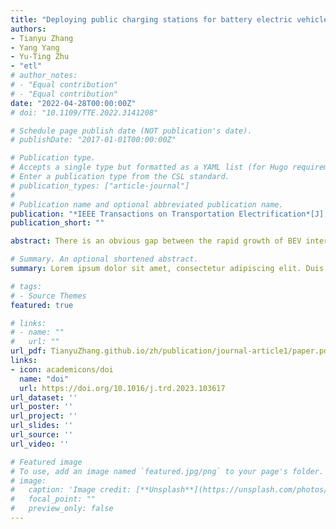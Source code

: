 ```yaml
---
title: "Deploying public charging stations for battery electric vehicles on the expressway network based on dynamic charging demand"
authors:
- Tianyu Zhang
- Yang Yang
- Yu-Ting Zhu
- "etl"
# author_notes:
# - "Equal contribution"
# - "Equal contribution"
date: "2022-04-28T00:00:00Z"
# doi: "10.1109/TTE.2022.3141208"

# Schedule page publish date (NOT publication's date).
# publishDate: "2017-01-01T00:00:00Z"

# Publication type.
# Accepts a single type but formatted as a YAML list (for Hugo requirements).
# Enter a publication type from the CSL standard.
# publication_types: ["article-journal"]
# 
# Publication name and optional abbreviated publication name.
publication: "*IEEE Transactions on Transportation Electrification*[J], 2022, 8(2): 2531-2548."
publication_short: ""

abstract: There is an obvious gap between the rapid growth of BEV intercity travel demand and the worse deployment of charging facilities on the expressway network. With the consideration of dynamic charging demand, a bi-level model is proposed to deploy charging stations for the expressway network. The upper model aims at determining the location of charging stations and the number of chargers in each station to minimize the construction cost and total BEV travel cost. Dynamic charging demand are obtained by the lower model, which is constructed as a multiclass dynamic traffic assignment model including charging, queueing, and flow transmission processes. A genetic algorithm incorporating the method of successive averages is adopted to solve the bi-level model. A real case in the Shandong province of China is employed to evaluate the effectiveness of the proposed model and algorithm. The sensitivity analyses show that, a high level of charging service can encourage the usage of BEVs. In addition, when the BEV percentage is at a low level, planners should give priority to the quantity and location to expand charging service coverage and BEV’s travel range, then with the increasing of BEV percentage, the construction emphasis should change to charging station’s capacity.

# Summary. An optional shortened abstract.
summary: Lorem ipsum dolor sit amet, consectetur adipiscing elit. Duis posuere tellus ac convallis placerat. Proin tincidunt magna sed ex sollicitudin condimentum.

# tags:
# - Source Themes
featured: true

# links:
# - name: ""
#   url: ""
url_pdf: TianyuZhang.github.io/zh/publication/journal-article1/paper.pdf
links:
- icon: academicons/doi
  name: "doi"
  url: https://doi.org/10.1016/j.trd.2023.103617
url_dataset: ''
url_poster: ''
url_project: ''
url_slides: ''
url_source: ''
url_video: ''

# Featured image
# To use, add an image named `featured.jpg/png` to your page's folder. 
# image:
#   caption: 'Image credit: [**Unsplash**](https://unsplash.com/photos/jdD8gXaTZsc)'
#   focal_point: ""
#   preview_only: false
---
```

